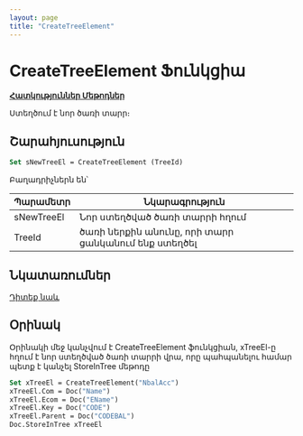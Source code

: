 ```yaml
---
layout: page
title: "CreateTreeElement"
---
```


# CreateTreeElement Ֆունկցիա

[**Հատկություններ Մեթոդներ**](../../AsTreeElement.md)

Ստեղծում է նոր ծառի տարր։

## Շարահյուսություն

``` vb
Set sNewTreeEl = CreateTreeElement (TreeId)
```

Բաղադրիչներն են՝
    
| Պարամետր | Նկարագրություն |
|--|--|
| sNewTreeEl | Նոր ստեղծված ծառի տարրի հղում |
| TreeId | ծառի ներքին անունը, որի տարր ցանկանում ենք ստեղծել |


## Նկատառումներ

[Դիտեք նաև](../../../constructors.html)

## Օրինակ

Օրինակի մեջ կանչվում է CreateTreeElement ֆունկցիան, 
xTreeEl-ը հղում է նոր ստեղծված ծառի տարրի վրա, 
որը պահպանելու համար պետք է կանչել StoreInTree մեթոդը 


``` vb
Set xTreeEl = CreateTreeElement("NbalAcc")
xTreeEl.Com = Doc("Name")
xTreeEl.Ecom = Doc("EName")
xTreeEl.Key = Doc("CODE")
xTreeEl.Parent = Doc("CODEBAL")
Doc.StoreInTree xTreeEl
```